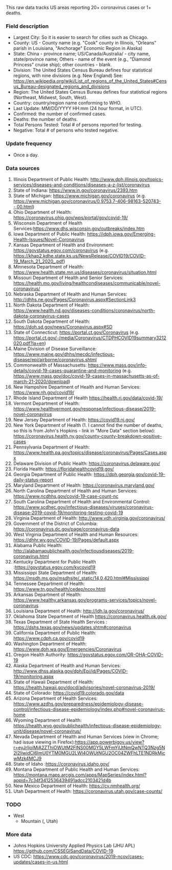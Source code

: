 This raw data tracks US areas reporting 20+ coronavirus cases or 1+ deaths.

### Field description
* Largest City: So it is easier to search for cities such as Chicago.
* County: US - County name (e.g. "Cook" county in Illinois, "Orleans" parish in Louisiana, "Anchorage" Economic Region in Alaska)
* State: China - province name; US/Canada/Australia/ - city name, state/province name; Others - name of the event (e.g., "Diamond Princess" cruise ship); other countries - blank.
* Division: The United States Census Bureau defines four statistical regions, with nine divisions (e.g. New England) See: https://en.wikipedia.org/wiki/List_of_regions_of_the_United_States#Census_Bureau-designated_regions_and_divisions
* Region: The United States Census Bureau defines four statistical regions (Northeast, Midwest, South, West).
* Country: country/region name conforming to WHO.
* Last Update: MM/DD/YYYY HH:mm  (24 hour format, in UTC).
* Confirmed: the number of confirmed cases.
* Deaths: the number of deaths.
* Total Persons Tested: Total # of persons reported for testing.
* Negative: Total # of persons who tested negative.

### Update frequency
* Once a day.

### Data sources
1. Illinois Department of Public Health: http://www.dph.illinois.gov/topics-services/diseases-and-conditions/diseases-a-z-list/coronavirus
1. State of Indiana: https://www.in.gov/coronavirus/2393.htm
1. State of Michigan: https://www.michigan.gov/coronavirus (e.g. https://www.michigan.gov/coronavirus/0,9753,7-406-98163-520743--,00.html)
1. Ohio Department of Health: https://coronavirus.ohio.gov/wps/portal/gov/covid-19/
1. Wisconsin Department of Health Services:https://www.dhs.wisconsin.gov/outbreaks/index.htm
1. Iowa Department of Public Health: https://idph.iowa.gov/Emerging-Health-Issues/Novel-Coronavirus
1. Kansas Department of Health and Environment: https://govstatus.egov.com/coronavirus (e.g. https://khap2.kdhe.state.ks.us/NewsRelease/COVID19/COVID-19_March_21_2020_.pdf)
1. Minnesota Department of Health: https://www.health.state.mn.us/diseases/coronavirus/situation.html
1. Missouri Department of Health and Senior Services: https://health.mo.gov/living/healthcondiseases/communicable/novel-coronavirus/
1. Nebraska Department of Health and Human Services: http://dhhs.ne.gov/Pages/Coronavirus.aspx#SectionLink3
1. North Dakota Department of Health: https://www.health.nd.gov/diseases-conditions/coronavirus/north-dakota-coronavirus-cases
1. South Dakota Department of Health: https://doh.sd.gov/news/Coronavirus.aspx#SD
1. State of Connecticut: https://portal.ct.gov/Coronavirus (e.g. https://portal.ct.gov/-/media/Coronavirus/CTDPHCOVID19summary3212020.pdf?la=en)
1. Maine Division of Disease Surveillance: https://www.maine.gov/dhhs/mecdc/infectious-disease/epi/airborne/coronavirus.shtml
1. Commonwealth of Massachusetts: https://www.mass.gov/info-details/covid-19-cases-quarantine-and-monitoring (e.g. https://www.mass.gov/doc/covid-19-cases-in-massachusetts-as-of-march-21-2020/download)
1. New Hampshire Department of Health and Human Services: https://www.nh.gov/covid19/
1. Rhode Island Department of Health https://health.ri.gov/data/covid-19/
1. Vermont Department of Health: https://www.healthvermont.gov/response/infectious-disease/2019-novel-coronavirus
1. New Jersey Department of Health: https://covid19.nj.gov/
1. New York Department of Health (1. I cannot find the number of deaths, so this is from John's Hopkins - link in "More Data" section below): https://coronavirus.health.ny.gov/county-county-breakdown-positive-cases
1. Pennsylvania Department of Health: https://www.health.pa.gov/topics/disease/coronavirus/Pages/Cases.aspx
1. Delaware Division of Public Health: https://coronavirus.delaware.gov/
1. Florida Health: https://floridahealthcovid19.gov/
1. Georgia Department of Public Health: https://dph.georgia.gov/covid-19-daily-status-report
1. Maryland Department of Health: https://coronavirus.maryland.gov/
1. North Carolina Department of Health and Human Services: https://www.ncdhhs.gov/covid-19-case-count-nc
1. South Carolina Department of Health and Environmental Control: https://www.scdhec.gov/infectious-diseases/viruses/coronavirus-disease-2019-covid-19/monitoring-testing-covid-19
1. Virginia Department of Health: http://www.vdh.virginia.gov/coronavirus/
1. Government of the District of Columbia: https://coronavirus.dc.gov/page/coronavirus-data
1. West Virginia Department of Health and Human Resources: https://dhhr.wv.gov/COVID-19/Pages/default.aspx
1. Alabama Public Health: http://alabamapublichealth.gov/infectiousdiseases/2019-coronavirus.html
1. Kentucky Department for Public Health :https://govstatus.egov.com/kycovid19
1. Mississippi State Department of Health: https://msdh.ms.gov/msdhsite/_static/14,0,420.html#Mississippi
1. Tennessee Department of Health: https://www.tn.gov/health/cedep/ncov.html
1. Arkansas Department of Health: https://www.healthy.arkansas.gov/programs-services/topics/novel-coronavirus
1. Louisiana Department of Health: http://ldh.la.gov/coronavirus/
1. Oklahoma State Department of Health https://coronavirus.health.ok.gov/
1. Texas Department of State Health Services : https://dshs.texas.gov/news/updates.shtm#coronavirus
1. California Department of Public Health: https://www.cdph.ca.gov/covid19
1. Washington Department of Health: https://www.doh.wa.gov/Emergencies/Coronavirus
1. Oregon Health Authority: https://govstatus.egov.com/OR-OHA-COVID-19
1. Alaska Department of Health and Human Services: http://www.dhss.alaska.gov/dph/Epi/id/Pages/COVID-19/monitoring.aspx
1. State of Hawaii Department of Health: https://health.hawaii.gov/docd/advisories/novel-coronavirus-2019/
1. State of Colorado: https://covid19.colorado.gov/data
1. Arizona Department of Health Services: https://www.azdhs.gov/preparedness/epidemiology-disease-control/infectious-disease-epidemiology/index.php#novel-coronavirus-home
1. Wyoming Department of Health: https://health.wyo.gov/publichealth/infectious-disease-epidemiology-unit/disease/novel-coronavirus/
1. Nevada Department of Health and Human Services (view in Chrome; had issue viewing in Firefox):https://app.powerbigov.us/view?r=eyJrIjoiMjA2ZThiOWUtM2FlNS00MGY5LWFmYjUtNmQwNTQ3Nzg5N2I2IiwidCI6ImU0YTM0MGU2LWI4OWUtNGU2OC04ZWFhLTE1NDRkMjcwMzk4MCJ9
1. State of Idaho :https://coronavirus.idaho.gov/
1. Montana Department of Public Health and Human Services: https://montana.maps.arcgis.com/apps/MapSeries/index.html?appid=7c34f3412536439491adcc2103421d4b
1. New Mexico Department of Health: https://cv.nmhealth.org/
1. Utah Department of Health: https://coronavirus.utah.gov/case-counts/

### TODO
* West  
  * Mountain (, Utah)

### More data
* Johns Hopkins University Applied Physics Lab (JHU APL) https://github.com/CSSEGISandData/COVID-19
* US CDC: https://www.cdc.gov/coronavirus/2019-ncov/cases-updates/cases-in-us.html
